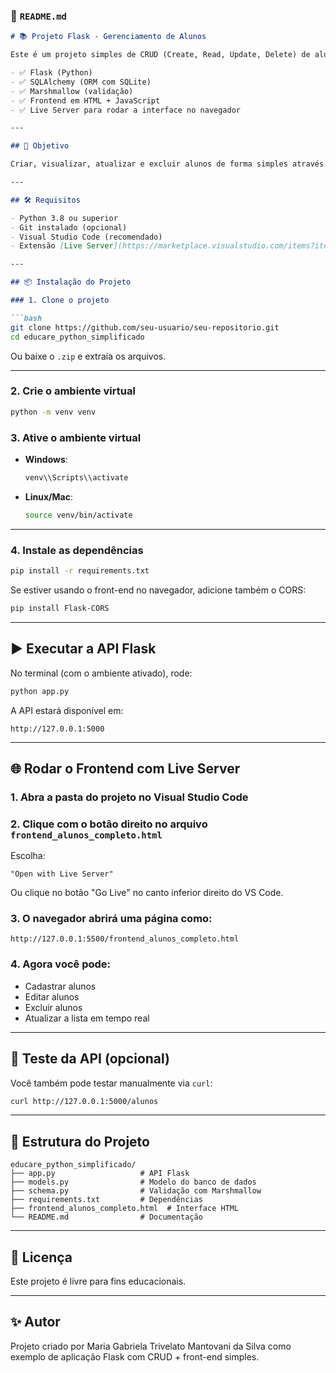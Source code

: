 ### 📄 `README.md`

```markdown
# 📚 Projeto Flask - Gerenciamento de Alunos

Este é um projeto simples de CRUD (Create, Read, Update, Delete) de alunos utilizando:

- ✅ Flask (Python)
- ✅ SQLAlchemy (ORM com SQLite)
- ✅ Marshmallow (validação)
- ✅ Frontend em HTML + JavaScript
- ✅ Live Server para rodar a interface no navegador

---

## 🚀 Objetivo

Criar, visualizar, atualizar e excluir alunos de forma simples através de uma API Flask e um front-end HTML interativo.

---

## 🛠️ Requisitos

- Python 3.8 ou superior
- Git instalado (opcional)
- Visual Studio Code (recomendado)
- Extensão [Live Server](https://marketplace.visualstudio.com/items?itemName=ritwickdey.LiveServer) no VS Code

---

## 📦 Instalação do Projeto

### 1. Clone o projeto

```bash
git clone https://github.com/seu-usuario/seu-repositorio.git
cd educare_python_simplificado
```

Ou baixe o `.zip` e extraia os arquivos.

---

### 2. Crie o ambiente virtual

```bash
python -m venv venv
```

### 3. Ative o ambiente virtual

- **Windows**:
  ```bash
  venv\\Scripts\\activate
  ```

- **Linux/Mac**:
  ```bash
  source venv/bin/activate
  ```

---

### 4. Instale as dependências

```bash
pip install -r requirements.txt
```

Se estiver usando o front-end no navegador, adicione também o CORS:

```bash
pip install Flask-CORS
```

---

## ▶️ Executar a API Flask

No terminal (com o ambiente ativado), rode:

```bash
python app.py
```

A API estará disponível em:

```
http://127.0.0.1:5000
```

---

## 🌐 Rodar o Frontend com Live Server

### 1. Abra a pasta do projeto no **Visual Studio Code**

### 2. Clique com o botão direito no arquivo `frontend_alunos_completo.html`

Escolha:

```
"Open with Live Server"
```

Ou clique no botão "Go Live" no canto inferior direito do VS Code.

### 3. O navegador abrirá uma página como:

```
http://127.0.0.1:5500/frontend_alunos_completo.html
```

### 4. Agora você pode:

- Cadastrar alunos
- Editar alunos
- Excluir alunos
- Atualizar a lista em tempo real

---

## 🧪 Teste da API (opcional)

Você também pode testar manualmente via `curl`:

```bash
curl http://127.0.0.1:5000/alunos
```

---

## 🧾 Estrutura do Projeto

```
educare_python_simplificado/
├── app.py                   # API Flask
├── models.py                # Modelo do banco de dados
├── schema.py                # Validação com Marshmallow
├── requirements.txt         # Dependências
├── frontend_alunos_completo.html  # Interface HTML
└── README.md                # Documentação
```

---

## 📄 Licença

Este projeto é livre para fins educacionais.

---

## ✨ Autor

Projeto criado por Maria Gabriela Trivelato Mantovani da Silva como exemplo de aplicação Flask com CRUD + front-end simples.


